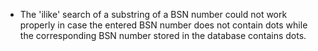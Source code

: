- The 'ilike' search of a substring of a BSN number could not work
  properly in case the entered BSN number does not contain dots while
  the corresponding BSN number stored in the database contains dots.
